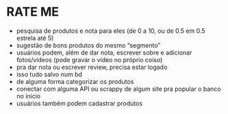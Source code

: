 # RATE ME
- pesquisa de produtos e nota para eles (de 0 a 10, ou de 0.5 em 0.5 estrela até 5)
- sugestão de bons produtos do mesmo “segmento”
- usuários podem, além de dar nota, escrever sobre e adicionar fotos/vídeos (pode gravar o vídeo no próprio coiso)
- pra dar nota ou escrever review, precisa estar logado
- isso tudo salvo num bd 
- de alguma forma categorizar os produtos
- conectar com alguma API ou scrappy de algum site pra popular o banco no início 
- usuários também podem cadastrar produtos